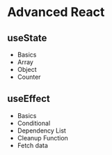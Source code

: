 # Advanced React

## useState

- Basics
- Array
- Object
- Counter

## useEffect

- Basics
- Conditional
- Dependency List
- Cleanup Function
- Fetch data
